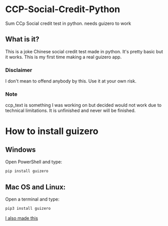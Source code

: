 # CCP-Social-Credit-Python
Sum CCp Social credit test in python.
needs guizero to work


## What is it?
This is a joke Chinese social credit test made in python. 
It's pretty basic but it works. This is my first time making a real guizero app.
### Disclaimer
I don't mean to offend anybody by this. Use it at your own risk.
### Note

ccp_text is something I was working on but decided would not work due to technical limitations. It is unfinished and never will be finished.
# How to install guizero
## Windows
Open PowerShell and type:
```bash
pip install guizero
```
## Mac OS and Linux:

Open a terminal and type:
```bash
pip3 install guizero
```
[I also made this](https://create.kahoot.it/details/33b7603c-ff04-483e-8351-b084ddd93aef)
